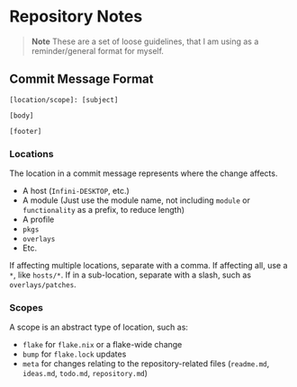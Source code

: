 # Repository Notes

> **Note**
> These are a set of loose guidelines, that I am using as a reminder/general format for myself.

## Commit Message Format

```
[location/scope]: [subject]

[body]

[footer]
```

### Locations

The location in a commit message represents where the change affects.

- A host (`Infini-DESKTOP`, etc.)
- A module (Just use the module name, not including `module` or `functionality` as a prefix, to reduce length)
- A profile
- `pkgs`
- `overlays`
- Etc.

If affecting multiple locations, separate with a comma.
If affecting all, use a `*`, like `hosts/*`.
If in a sub-location, separate with a slash, such as `overlays/patches`.

### Scopes

A scope is an abstract type of location, such as:

- `flake` for `flake.nix` or a flake-wide change
- `bump` for `flake.lock` updates
- `meta` for changes relating to the repository-related files (`readme.md`, `ideas.md`, `todo.md`, `repository.md`)
